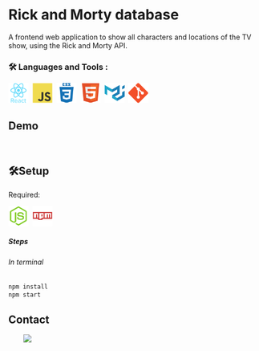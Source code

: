 <h1>Rick and Morty database</h1>
<p>A frontend web application to show all characters and locations of the TV show, using the Rick and Morty API.</p>

### :hammer_and_wrench: Languages and Tools :

<div>
<img src="https://github.com/devicons/devicon/blob/master/icons/react/react-original-wordmark.svg" title="React" alt="React" width="40" height="40"/>&nbsp;
<img src="https://github.com/devicons/devicon/blob/master/icons/javascript/javascript-original.svg"  title="JavaScript" alt="JavaScript" width="40" height="40"/>&nbsp;
<img src="https://github.com/devicons/devicon/blob/master/icons/css3/css3-plain-wordmark.svg"  title="CSS3" alt="CSS" width="40" height="40"/>&nbsp;
<img src="https://github.com/devicons/devicon/blob/master/icons/html5/html5-original.svg" title="HTML5" alt="HTML" width="40" height="40"/>&nbsp;
<img src="https://github.com/devicons/devicon/blob/master/icons/materialui/materialui-original.svg" title="Material UI" alt="Material UI" width="40" height="40"/>&nbsp;
<img src="https://github.com/devicons/devicon/blob/master/icons/git/git-original.svg" title="Git" **alt="Git" width="40" height="40"/>
</div>
</ul><h2>Demo</h2>
<p><img src="demo/rickmorty.gif" alt=""></p>
<h2>🛠Setup</h2>
<p>Required:</p>
<div>
<img src="https://github.com/devicons/devicon/blob/master/icons/nodejs/nodejs-original.svg" title="NodeJS" alt="NodeJS" width="40" height="40"/>&nbsp;
<img src="https://github.com/devicons/devicon/blob/master/icons/npm/npm-original-wordmark.svg" title="npm" alt="npm" width="40" height="40"/>&nbsp;
</div>
<h5>Steps</h5>

###### _In terminal_
  
    npm install
    npm start

<h2>Contact</h2>
<p><span style="margin-right: 30px;"></span><a href="https://www.linkedin.com/in/nagyal3x/"><img target="_blank" src="https://cdn.jsdelivr.net/gh/devicons/devicon/icons/linkedin/linkedin-original.svg" style="width: 10%;"></a></p>

